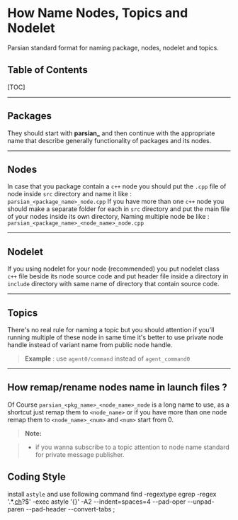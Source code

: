 How Name Nodes, Topics and Nodelet
===================



Parsian standard format for naming package, nodes, nodelet and topics.

Table of Contents
-----------------
[TOC]

----------


Packages
-------------

They should start with **parsian_** and then continue with the appropriate name that describe generally functionality of packages and its nodes. 

--------------

Nodes
-------------
In case that you package contain a `c++` node you should put the `.cpp` file of node inside `src` directory and name it like : `parsian_<package_name>_node.cpp`
If you have more than one `c++` node you should make a separate folder for each in `src` directory and put the main file of your nodes inside its own directory, Naming multiple node be like : 
`parsian_<package_name>_<node_name>_node.cpp`

-------------

Nodelet
--------------
If you using nodelet for your node (recommended) you put nodelet class `c++` file beside its node source code and put header file inside a directory in `include` directory with same name of directory that contain source code. 

----------------

Topics
----------------
There's no real rule for naming a topic but you should attention if you'll running multiple of these node in same time it's better to use private node handle instead of variant name from public node handle.

> **Example** :
> use `agent0/command` instead of `agent_command0`

------------

How remap/rename nodes name in launch files ?
--------------

Of Course `parsian_<pkg_name>_<node_name>_node` is a long name to use, as a shortcut just remap them to `<node_name>` or if you have more than one node remap them to `<node_name>_<num>` and `<num>` start from 0. 


> **Note:**

> - if you wanna subscribe to a topic attention to node name standard for private message publisher.

Coding Style
-------------
install `astyle` and use following command
find -regextype egrep -regex '.*\.[ch](pp)?$' -exec astyle '{}' -A2 --indent=spaces=4 --pad-oper --unpad-paren --pad-header --convert-tabs \;

